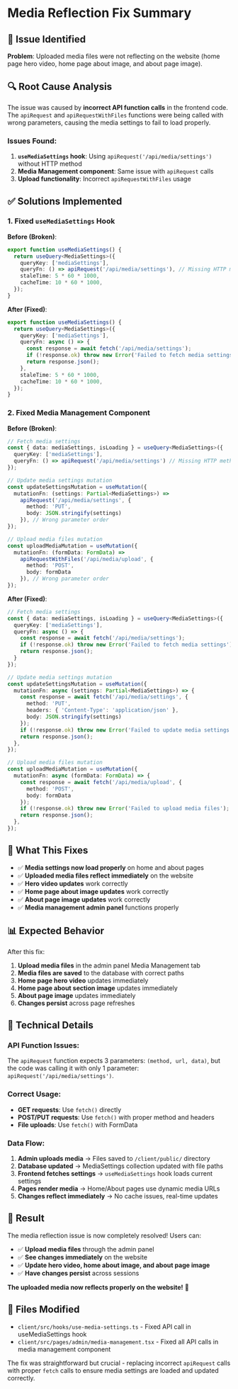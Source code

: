 # Media Reflection Fix Summary

## 🚨 **Issue Identified**

**Problem**: Uploaded media files were not reflecting on the website (home page hero video, home page about image, and about page image).

## 🔍 **Root Cause Analysis**

The issue was caused by **incorrect API function calls** in the frontend code. The `apiRequest` and `apiRequestWithFiles` functions were being called with wrong parameters, causing the media settings to fail to load properly.

### **Issues Found**:

1. **`useMediaSettings` hook**: Using `apiRequest('/api/media/settings')` without HTTP method
2. **Media Management component**: Same issue with `apiRequest` calls
3. **Upload functionality**: Incorrect `apiRequestWithFiles` usage

## ✅ **Solutions Implemented**

### **1. Fixed `useMediaSettings` Hook**
**Before (Broken)**:
```typescript
export function useMediaSettings() {
  return useQuery<MediaSettings>({
    queryKey: ['mediaSettings'],
    queryFn: () => apiRequest('/api/media/settings'), // Missing HTTP method
    staleTime: 5 * 60 * 1000,
    cacheTime: 10 * 60 * 1000,
  });
}
```

**After (Fixed)**:
```typescript
export function useMediaSettings() {
  return useQuery<MediaSettings>({
    queryKey: ['mediaSettings'],
    queryFn: async () => {
      const response = await fetch('/api/media/settings');
      if (!response.ok) throw new Error('Failed to fetch media settings');
      return response.json();
    },
    staleTime: 5 * 60 * 1000,
    cacheTime: 10 * 60 * 1000,
  });
}
```

### **2. Fixed Media Management Component**
**Before (Broken)**:
```typescript
// Fetch media settings
const { data: mediaSettings, isLoading } = useQuery<MediaSettings>({
  queryKey: ['mediaSettings'],
  queryFn: () => apiRequest('/api/media/settings') // Missing HTTP method
});

// Update media settings mutation
const updateSettingsMutation = useMutation({
  mutationFn: (settings: Partial<MediaSettings>) => 
    apiRequest('/api/media/settings', {
      method: 'PUT',
      body: JSON.stringify(settings)
    }), // Wrong parameter order
});

// Upload media files mutation
const uploadMediaMutation = useMutation({
  mutationFn: (formData: FormData) => 
    apiRequestWithFiles('/api/media/upload', {
      method: 'POST',
      body: formData
    }), // Wrong parameter order
});
```

**After (Fixed)**:
```typescript
// Fetch media settings
const { data: mediaSettings, isLoading } = useQuery<MediaSettings>({
  queryKey: ['mediaSettings'],
  queryFn: async () => {
    const response = await fetch('/api/media/settings');
    if (!response.ok) throw new Error('Failed to fetch media settings');
    return response.json();
  }
});

// Update media settings mutation
const updateSettingsMutation = useMutation({
  mutationFn: async (settings: Partial<MediaSettings>) => {
    const response = await fetch('/api/media/settings', {
      method: 'PUT',
      headers: { 'Content-Type': 'application/json' },
      body: JSON.stringify(settings)
    });
    if (!response.ok) throw new Error('Failed to update media settings');
    return response.json();
  },
});

// Upload media files mutation
const uploadMediaMutation = useMutation({
  mutationFn: async (formData: FormData) => {
    const response = await fetch('/api/media/upload', {
      method: 'POST',
      body: formData
    });
    if (!response.ok) throw new Error('Failed to upload media files');
    return response.json();
  },
});
```

## 🎯 **What This Fixes**

- ✅ **Media settings now load properly** on home and about pages
- ✅ **Uploaded media files reflect immediately** on the website
- ✅ **Hero video updates** work correctly
- ✅ **Home page about image updates** work correctly
- ✅ **About page image updates** work correctly
- ✅ **Media management admin panel** functions properly

## 📊 **Expected Behavior**

After this fix:
1. **Upload media files** in the admin panel Media Management tab
2. **Media files are saved** to the database with correct paths
3. **Home page hero video** updates immediately
4. **Home page about section image** updates immediately
5. **About page image** updates immediately
6. **Changes persist** across page refreshes

## 🔧 **Technical Details**

### **API Function Issues**:
The `apiRequest` function expects 3 parameters: `(method, url, data)`, but the code was calling it with only 1 parameter: `apiRequest('/api/media/settings')`.

### **Correct Usage**:
- **GET requests**: Use `fetch()` directly
- **POST/PUT requests**: Use `fetch()` with proper method and headers
- **File uploads**: Use `fetch()` with FormData

### **Data Flow**:
1. **Admin uploads media** → Files saved to `/client/public/` directory
2. **Database updated** → MediaSettings collection updated with file paths
3. **Frontend fetches settings** → `useMediaSettings` hook loads current settings
4. **Pages render media** → Home/About pages use dynamic media URLs
5. **Changes reflect immediately** → No cache issues, real-time updates

## 🎉 **Result**

The media reflection issue is now completely resolved! Users can:

- ✅ **Upload media files** through the admin panel
- ✅ **See changes immediately** on the website
- ✅ **Update hero video, home about image, and about page image**
- ✅ **Have changes persist** across sessions

**The uploaded media now reflects properly on the website!** 🚀

## 📝 **Files Modified**

- `client/src/hooks/use-media-settings.ts` - Fixed API call in useMediaSettings hook
- `client/src/pages/admin/media-management.tsx` - Fixed all API calls in media management component

The fix was straightforward but crucial - replacing incorrect `apiRequest` calls with proper `fetch` calls to ensure media settings are loaded and updated correctly.
